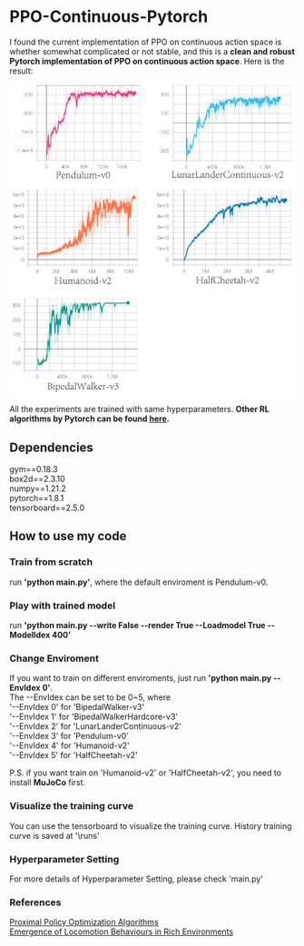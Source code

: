 # PPO-Continuous-Pytorch
I found the current implementation of PPO on continuous action space is whether somewhat complicated or not stable, and this is a **clean and robust Pytorch implementation of PPO on continuous action space**. Here is the result:  
  
![avatar](https://github.com/XinJingHao/PPO-Continuous-Pytorch/blob/main/ppo_result.jpg)  
All the experiments are trained with same hyperparameters. **Other RL algorithms by Pytorch can be found [here](https://github.com/XinJingHao/RL-Algorithms-by-Pytorch).**


## Dependencies
gym==0.18.3  
box2d==2.3.10  
numpy==1.21.2  
pytorch==1.8.1  
tensorboard==2.5.0

## How to use my code
### Train from scratch
run **'python main.py'**, where the default enviroment is Pendulum-v0.  
### Play with trained model
run **'python main.py --write False --render True --Loadmodel True --ModelIdex 400'**  
### Change Enviroment
If you want to train on different enviroments, just run **'python main.py --EnvIdex 0'**.  
The --EnvIdex can be set to be 0~5, where   
'--EnvIdex 0' for 'BipedalWalker-v3'  
'--EnvIdex 1' for 'BipedalWalkerHardcore-v3'  
'--EnvIdex 2' for 'LunarLanderContinuous-v2'  
'--EnvIdex 3' for 'Pendulum-v0'  
'--EnvIdex 4' for 'Humanoid-v2'  
'--EnvIdex 5' for 'HalfCheetah-v2' 

P.S. if you want train on 'Humanoid-v2' or 'HalfCheetah-v2', you need to install **MuJoCo** first.
### Visualize the training curve
You can use the tensorboard to visualize the training curve. History training curve is saved at '\runs'
### Hyperparameter Setting
For more details of Hyperparameter Setting, please check 'main.py'
### References
[Proximal Policy Optimization Algorithms](https://arxiv.org/pdf/1707.06347.pdf)  
[Emergence of Locomotion Behaviours in Rich Environments](https://arxiv.org/pdf/1707.02286.pdf)

